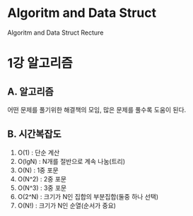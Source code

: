 # Algoritm and Data Struct
Algoritm and Data Struct Recture

1강 알고리즘
===========
## A. 알고리즘
어떤 문제를 풀기위한 해결책의 모임, 많은 문제를 풀수록 도움이 된다.

## B. 시간복잡도
1. O(1) : 단순 계산
2. O(lgN) : N개를 절반으로 계속 나눔(트리)
3. O(N) : 1중 포문
4. O(N^2) : 2중 포문
5. O(N^3) : 3중 포문
6. O(2^N) : 크기가 N인 집합의 부분집합(둘중 하나 선택)
7. O(N!) : 크기가 N인 순열(순서가 중요)
